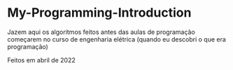 # My-Programming-Introduction
Jazem aqui os algoritmos feitos antes das aulas de programação começarem no curso de engenharia elétrica (quando eu descobri o que era programação)

Feitos em abril de 2022
